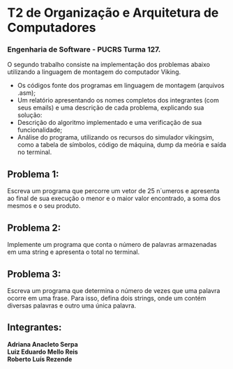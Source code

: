 # T2 de Organização e Arquitetura de Computadores
### Engenharia de Software - PUCRS Turma 127.

O segundo trabalho consiste na implementação dos problemas abaixo utilizando a linguagem de montagem do computador Viking.

- Os códigos fonte dos programas em linguagem de montagem (arquivos
.asm);
- Um relatório apresentando os nomes completos dos integrantes (com
seus emails) e uma descrição de cada problema, explicando sua solução:
- Descrição do algoritmo implementado e uma verificação de sua
funcionalidade;
- Análise do programa, utilizando os recursos do simulador vikingsim,
como a tabela de símbolos, código de máquina, dump da meória
e saída no terminal.

## Problema 1:
Escreva um programa que percorre um vetor de 25 n´umeros
e apresenta ao final de sua execução o menor e o maior valor encontrado, a
soma dos mesmos e o seu produto.

## Problema 2:
Implemente um programa que conta o número de palavras
armazenadas em uma string e apresenta o total no terminal.

## Problema 3:
Escreva um programa que determina o número de vezes que
uma palavra ocorre em uma frase. Para isso, defina dois strings, onde um
contém diversas palavras e outro uma única palavra.


## Integrantes:
<b> Adriana Anacleto Serpa </b> </br>
<b> Luiz Eduardo Mello Reis </b> </br>
<b> Roberto Luís Rezende </b> </br>
</br></br>
